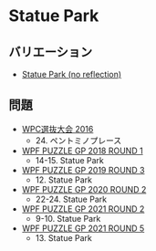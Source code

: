 # Statue Park

## バリエーション
- [Statue Park (no reflection)](statuepark-noreflection.md)

## 問題
- [WPC選抜大会 2016](../questions/jwpc2016.md)
	- 24\. ペントミノプレース
- [WPF PUZZLE GP 2018 ROUND 1](../questions/wpfpgp2018-1.md)
	- 14-15. Statue Park
- [WPF PUZZLE GP 2019 ROUND 3](../questions/wpfpgp2019-3.md)
	- 12\. Statue Park
- [WPF PUZZLE GP 2020 ROUND 2](../questions/wpfpgp2020-2.md)
	- 22-24. Statue Park
- [WPF PUZZLE GP 2021 ROUND 2](../questions/wpfpgp2021-2.md)
	- 9-10. Statue Park
- [WPF PUZZLE GP 2021 ROUND 5](../questions/wpfpgp2021-5.md)
	- 13\. Statue Park
